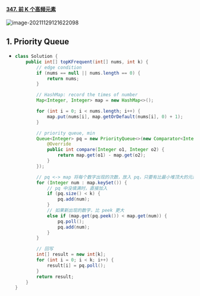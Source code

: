 #### [347. 前 K 个高频元素](https://leetcode-cn.com/problems/top-k-frequent-elements/)

![image-20211129121622098](https://raw.githubusercontent.com/TWDH/Leetcode-From-Zero/pictures/img/image-20211129121622098.png)

## 1. Priority Queue

- ```java
  class Solution {
      public int[] topKFrequent(int[] nums, int k) {
          // edge condition
          if (nums == null || nums.length == 0) {
              return nums;
          }
  
          // HashMap: record the times of number
          Map<Integer, Integer> map = new HashMap<>();
  
          for (int i = 0; i < nums.length; i++) {
              map.put(nums[i], map.getOrDefault(nums[i], 0) + 1);
          }
  
          // priority queue, min
          Queue<Integer> pq = new PriorityQueue<>(new Comparator<Integer>() {
              @Override
              public int compare(Integer o1, Integer o2) {
                  return map.get(o1) - map.get(o2);
              }
          });
  
          // pq <-> map 将每个数字出现的次数，放入 pq，只要有比最小堆顶大的元素，需要加入
          for (Integer num : map.keySet()) {
              // pq 中没填满时，直接加入
              if (pq.size() < k) {
                  pq.add(num);
              }
              // 如果新出现的数字，比 peek 更大
              else if (map.get(pq.peek()) < map.get(num)) {
                  pq.poll();
                  pq.add(num);
              }
          }
  
          // 回写
          int[] result = new int[k];
          for (int i = 0; i < k; i++) {
              result[i] = pq.poll();
          }
          return result;
      }
  }
  ```



